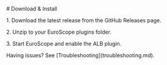 \# Download \& Install



1\. Download the latest release from the GitHub Releases page.

2\. Unzip to your EuroScope plugins folder.

3\. Start EuroScope and enable the ALB plugin.



Having issues? See \[Troubleshooting](troubleshooting.md).



